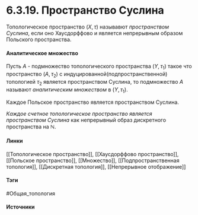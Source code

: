 # 6.3.19. Пространство Суслина
Топологическое пространство $(X,\tau)$ называвют *пространством Суслина*, если оно Хаусдорффово и является непрерывным образом Польского пространства. 
#### Аналитическое множество
Пусть $A$ - подмножество топологического пространства $(Y,\tau_{1})$ такое что пространство $(A,\tau_{2})$ c индуцированной(подпространственной) топологией $\tau_{2}$ является пространством Суслина, то подмножество $A$ называют *аналитическим множеством* в $(Y,\tau_{1})$.

Каждое Польское пространство является пространством Суслина.

*Каждое счетное топологическое пространство является пространством Суслина* как непрерывный образ дискретного пространства на $\mathbb{N}$.
#### Линки
 [[Топологическое пространство]],
 [[Хаусдорффово пространство]],
 [[Польское пространство]],
 [[Множество]],
 [[Подпространственная топология]],
 [[Дискретная топология]],
 [[Непрерывное отображение]]
#### Тэги
 #Общая_топология 
#### Источники
